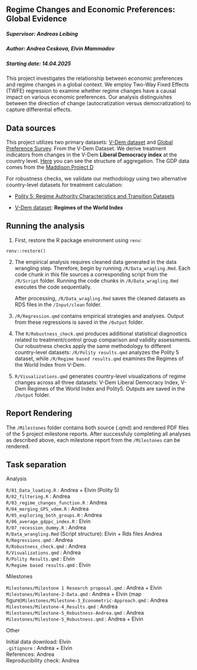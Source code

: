 ## Regime Changes and Economic Preferences: Global Evidence

##### Supervisor: Andreas Leibing

##### Author: Andrea Ceskova, Elvin Mammadov

##### Starting date: 14.04.2025

This project investigates the relationship between economic preferences and regime changes in a global context. We employ Two-Way Fixed Effects (TWFE) regression to examine whether regime changes have a causal impact on various economic preferences. Our analysis distinguishes between the direction of change (autocratization versus democratization) to capture differential effects.

## Data sources

This project utilizes two primary datasets: [V-Dem dataset](https://v-dem.net/data/the-v-dem-dataset/) and [Global Preference Survey](https://gps.iza.org/home). From the V-Dem Dataset. We derive treatment indicators from changes in the V-Dem **Liberal Democracy index** at the country level. [Here](https://v-dem.net/documents/57/structureofaggregation.pdf) you can see the structure of aggregation. The GDP data comes from the [Maddison Project D](https://www.rug.nl/ggdc/historicaldevelopment/maddison/releases/maddison-project-database-2023)

For robustness checks, we validate our methodology using two alternative country-level datasets for treatment calculation:

-   [Polity 5: Regime Authority Characteristics and Transition Datasets](https://www.systemicpeace.org/inscrdata.html)

-   [V-Dem dataset](https://v-dem.net/data/the-v-dem-dataset/): **Regimes of the World Index**

## Running the analysis

1.  First, restore the R package environment using `renv`:

```         
renv::restore()
```

2.  The empirical analysis requires cleaned data generated in the data wrangling step. Therefore, begin by running `/R/Data_wragling.Rmd`. Each code chunk in this file sources a corresponding script from the `/R/Script` folder. Running the code chunks in `/R/Data_wragling.Rmd` executes the code sequentially.

    After processing, `/R/Data_wragling.Rmd` saves the cleaned datasets as RDS files in the `/Input/clean` folder.

3.  `/R/Regression.qmd` contains empirical strategies and analyses. Output from these regressions is saved in the `/Output` folder.

4.  The `R/Robustness_check.qmd` produces additional statistical diagnostics related to treatment/control group comparison and validity assessments. Our robustness checks apply the same methodology to different country-level datasets: `/R/Polity results.qmd` analyzes the Polity 5 dataset, while `/R/Regime based results.qmd` examines the Regimes of the World Index from V-Dem.

5.  `R/Visualizations.qmd` generates country-level visualizations of regime changes across all three datasets: V-Dem Liberal Democracy Index, V-Dem Regimes of the World Index and Polity5. Outputs are saved in the `/Output` folder.

## Report Rendering

The `/Milestones` folder contains both source (.qmd) and rendered PDF files of the 5 project milestone reports. After successfuly completing all analyses as described above, each milestone report from the `/Milestones` can be rendered.

## Task separation

Analysis

`R/01_Data_loading.R` : Andrea + Elvin (Polity 5)\
`R/02_filtering.R` : Andrea\
`R/03_regime_changes_function.R` : Andrea\
`R/04_merging_GPS_vdem.R` : Andrea\
`R/05_exploring_both_groups.R` : Andrea\
`R/06_average_gdppc_index.R` : Elvin\
`R/07_recession_dummy.R` : Andrea\
`R/Data_wrangling.Rmd` (Script structure): Elvin + Rds files Andrea\
`R/Regressions.qmd` : Andrea\
`R/Robustness_check.qmd` : Andrea\
`R/Visualizations.qmd` : Andrea\
`R/Polity Results.qmd` : Elvin\
`R/Regime based results.qmd` : Elvin

Milestones

`Milestones/Milestone 1 Research proposal.qmd` : Andrea + Elvin\
`Milestones/Milestone-2-Data.qmd` : Andrea + Elvin (map figure)`Milestones/Milestone-3_Econometric-Approach.qmd` : Andrea `Milestones/Milestone-4_Results.qmd` : Andrea \
`Milestones/Milestone-5_Robustness-Andrea.qmd` : Andrea \
`Milestones/Milestone-5_Robustness.qmd` : Andrea + Elvin

Other

Initial data download: Elvin\
`.gitignore` : Andrea + Elvin\
References: Andrea\
Reproducibility check: Andrea
